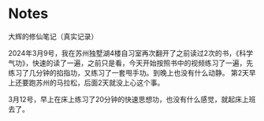 # Notes
大辉的修仙笔记（真实记录）

2024年3月9号，我在苏州独墅湖4楼自习室再次翻开了之前读过2次的书，《科学气功》，快速的读了一遍，之前只是看，今天开始按照书中的视频练习了一遍，先练习了几分钟的掐指功，又练习了一套甩手功。到晚上也没有什么动静。
第2天早上还要跑苏州的马拉松，后面2天就没上心这个事。

3月12号，早上在床上练习了20分钟的快速思想功，也没有什么感觉，就起床上班去了。
